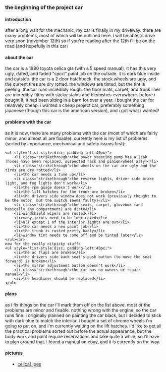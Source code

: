 <!--META DATE 11-2-21 -->
<!--META CATEGORY project_car -->

<h3>the beginning of the project car</h3>

<h4>introduction</h4>
<p>
    after a long wait for the mechanic, my car is finally in my
    driveway. there are many problems, most of which will be outlined here.
    i will be able to drive very soon (november 12th) so if you're reading 
    after the 12th i'll be on the road (and hopefully in this car)
</p>

<h4>about the car</h4>
<p>
    the car is a 1990 toyota celica gts (with a 5 speed manual). it has this very ugly, dated, and 
    faded "sport" paint job on the outside. it is dark blue inside and outside.
    the car is a 2 door hatchback. the stock wheels are ugly, and the current 
    tires are dry rotted. the windows are tinted, but the tint is peeling. the car runs incredibly rough.
    the floor mats, carpet, and trunk liner are incredibly filthy with sticky stains and blemishes everywhere.
    before i bought it, it had been sitting in a barn for over a year. i bought the car for relatively cheap.
    i wanted a cheap project car, preferably something japanese (though this car is the american version), 
    and i got what i wanted!
</p>

<h4>problems with the car</h4>
<p>
    as it is now, there are many problems with the car (most of which are fairly minor,
    and almost all are fixable). currently here is my list of problems (sorted by importance,
    mechanical and safety issues first):

    <ul style="list-style:disc; padding-left:40px;">
        <li class="strikethrough">the power steering pump has a leak (hoses have been replaced, suspected rack and pinion/wheel assy)</li>
        <li class="strikethrough">the wheels on the car are ugly and the tires are dry rotted</li>
        <li>the car needs a tune up</li>
        <li class="strikethrough">the reverse lights, driver side brake light, and fog lights don't work</li>
        <li>the rpm guage doesn't work</li>
        <li>the lift hatches for the trunk are broken</li>
        <li>the drivers side window does not work (previously thought to be the motor, but the switch seems faulty)</li>
        <li class="strikethrough">the seats, carpet, glovebox (and basically any compartment) are dirty</li>
        <li>windshield wipers are rusted</li>
        <li>many joints need to be lubricated</li>
        <li>all except 1 of the interior lights are out</li>
        <li>the car needs a new paint job</li>
        <li>the trunk is rusted pretty badly</li>
        <li>window tint needs to come off and be tinted later</li>
    </ul><br>
    now for the really nitpicky stuff:
    <ul style="list-style:disc; padding-left:40px;">
        <li>the ac flaps are broken</li>
        <li>the drivers side back seat's push button (to move the seat forward) is broken</li>
        <li>the mirror adjustment button doesn't work</li>
        <li class="strikethrough">the car has no owners or repair manual</li>
        <li>the headliner should be replaced</li>
    </ul>
</p>

<h4>plans</h4>
<p>
    as i fix things on the car i'll mark them off on the list above.
    most of the problems are minor and fixable. nothing wrong with the engine,
    so the car runs fine. i originally planned on painting the car black, but i decided 
    to stick with dark blue to match the interior. i bought a set of chrome wheels i'm 
    going to put on, and i'm currently waiting on the lift hatches. i'd like to get 
    all the practical problems sorted out before the actual appearance, but the body 
    work and paint require reservations and take quite a while, so i'll have to plan around
    that. i found a manual on ebay, and it is currently on the way.
</p>

<h4>pictures</h4>
<p>
    <ul style="list-style:disc; padding-left: 40px;">
        <li><a href="/m/celica1.jpeg">celica1.jpeg</a></li>
    </ul>
</p>
